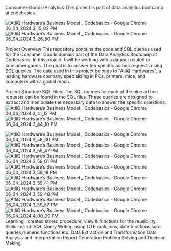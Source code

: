 Consumer-Goods-Analytics
This project is part of data analytics bootcamp at codebasics.

![AtliQ Hardware’s Business Model _ Codebasics - Google Chrome 06_04_2024 3_15_02 PM](https://github.com/rk64346/cunsumer_good_analytics/assets/128319400/577093ed-2d74-4051-bef3-07540a875438)
![AtliQ Hardware’s Business Model _ Codebasics - Google Chrome 06_04_2024 3_26_50 PM](https://github.com/rk64346/cunsumer_good_analytics/assets/128319400/044b1fa2-6433-4a7f-b5b8-6b1fe8775340)

Project Overview
This repository contains the code and SQL queries used for the Consumer Goods domain part of the Data Analytics Bootcamp at Codebasics. In this project, I will be working with a dataset related to consumer goods. The goal is to answer ten specific ad hoc requests using SQL queries. The data used in this project belongs to "AtliQ Hardwares", a leading hardware company specializing in PCs, printers, mice, and computers with a global reach.

Project Structure
SQL Files: The SQL queries for each of the nine ad hoc requests can be found in the SQL files. These queries are designed to extract and manipulate the necessary data to answer the specific questions.
![AtliQ Hardware’s Business Model _ Codebasics - Google Chrome 06_04_2024 3_41_12 PM](https://github.com/rk64346/cunsumer_good_analytics/assets/128319400/24a59a72-9596-40bf-ada2-78d0442f5a45)
![AtliQ Hardware’s Business Model _ Codebasics - Google Chrome 06_04_2024 3_44_10 PM](https://github.com/rk64346/cunsumer_good_analytics/assets/128319400/fe878451-d05b-473e-a927-182f630f71dd)

![AtliQ Hardware’s Business Model _ Codebasics - Google Chrome 06_04_2024 3_58_30 PM](https://github.com/rk64346/cunsumer_good_analytics/assets/128319400/057bbe0d-05b5-4215-a8d3-154e65e67ed2)
![AtliQ Hardware’s Business Model _ Codebasics - Google Chrome 06_04_2024 3_58_47 PM](https://github.com/rk64346/cunsumer_good_analytics/assets/128319400/3ba39932-9fca-4a6c-a028-21fe68ba1fac)
![AtliQ Hardware’s Business Model _ Codebasics - Google Chrome 06_04_2024 3_59_01 PM](https://github.com/rk64346/cunsumer_good_analytics/assets/128319400/3236fb7c-4b9b-4fa5-92d3-96aef467e8d1)
![AtliQ Hardware’s Business Model _ Codebasics - Google Chrome 06_04_2024 3_59_18 PM](https://github.com/rk64346/cunsumer_good_analytics/assets/128319400/4d87fefb-2126-40ed-8c71-a3a9cb054ea7)
![AtliQ Hardware’s Business Model _ Codebasics - Google Chrome 06_04_2024 3_59_41 PM](https://github.com/rk64346/cunsumer_good_analytics/assets/128319400/0e0e4aaf-1e8d-4e93-9176-4193487cef15)
![AtliQ Hardware’s Business Model _ Codebasics - Google Chrome 06_04_2024 3_59_48 PM](https://github.com/rk64346/cunsumer_good_analytics/assets/128319400/1a679770-7ae5-4e1b-97e4-9bad3696756e)
![AtliQ Hardware’s Business Model _ Codebasics - Google Chrome 06_04_2024 3_59_57 PM](https://github.com/rk64346/cunsumer_good_analytics/assets/128319400/ae731538-932a-43f9-8876-bab7c0b558bd)
![AtliQ Hardware’s Business Model _ Codebasics - Google Chrome 06_04_2024 4_00_09 PM](https://github.com/rk64346/cunsumer_good_analytics/assets/128319400/d4f5cbdd-545b-417d-b205-15cbafa4b1c7)
Learning : created stored procedure, view & functions for the reusibility,
Skills Learnt: 
SQL Query Writing using CTE,rank,joins, date functions,sub-queries,numeric functions etc.
Data Extraction and Transformation
Data Analysis and Interpretation
Report Generation
Problem Solving and Decision Making
